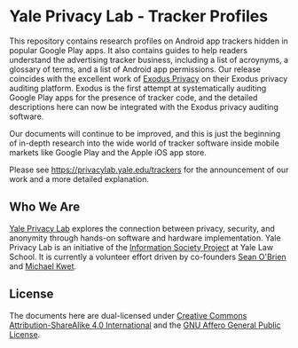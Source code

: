 # Yale Privacy Lab - Tracker Profiles

This repository contains research profiles on Android app trackers hidden in popular Google Play apps.  It also contains guides to help readers understand the advertising tracker business, including a list of acroynyms, a glossary of terms, and a list of Android app permissions.  Our release coincides with the excellent work of [Exodus Privacy](https://exodus-privacy.eu.org) on their Exodus privacy auditing platform.  Exodus is the first attempt at systematically auditing Google Play apps for the presence of tracker code, and the detailed descriptions here can now be integrated with the Exodus privacy auditing software.

Our documents will continue to be improved, and this is just the beginning of in-depth research into the wide world of tracker software inside mobile markets like Google Play and the Apple iOS app store.

Please see https://privacylab.yale.edu/trackers for the announcement of our work and a more detailed explanation.

## Who We Are

[Yale Privacy Lab](https://privacylab.yale.edu) explores the connection between privacy, security, and anonymity through hands-on software and hardware implementation. Yale Privacy Lab is an initiative of the [Information Society Project](https://www.law.yale.edu/isp) at Yale Law School. It is currently a volunteer effort driven by co-founders [Sean O'Brien](https://webio.me) and [Michael Kwet](https://mikekwet.com).

## License
The documents here are dual-licensed under [Creative Commons Attribution-ShareAlike 4.0 International](https://creativecommons.org/licenses/by-sa/4.0/) and the [GNU Affero General Public License](https://www.gnu.org/licenses/agpl-3.0.en.html).
